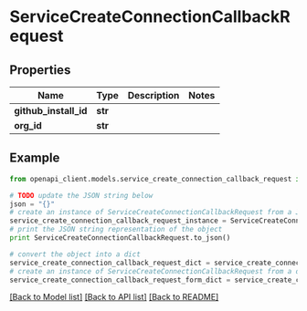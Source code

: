 # ServiceCreateConnectionCallbackRequest


## Properties

Name | Type | Description | Notes
------------ | ------------- | ------------- | -------------
**github_install_id** | **str** |  | 
**org_id** | **str** |  | 

## Example

```python
from openapi_client.models.service_create_connection_callback_request import ServiceCreateConnectionCallbackRequest

# TODO update the JSON string below
json = "{}"
# create an instance of ServiceCreateConnectionCallbackRequest from a JSON string
service_create_connection_callback_request_instance = ServiceCreateConnectionCallbackRequest.from_json(json)
# print the JSON string representation of the object
print ServiceCreateConnectionCallbackRequest.to_json()

# convert the object into a dict
service_create_connection_callback_request_dict = service_create_connection_callback_request_instance.to_dict()
# create an instance of ServiceCreateConnectionCallbackRequest from a dict
service_create_connection_callback_request_form_dict = service_create_connection_callback_request.from_dict(service_create_connection_callback_request_dict)
```
[[Back to Model list]](../README.md#documentation-for-models) [[Back to API list]](../README.md#documentation-for-api-endpoints) [[Back to README]](../README.md)


